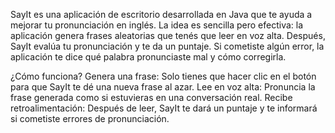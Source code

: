 SayIt es una aplicación de escritorio desarrollada en Java que te ayuda a mejorar tu pronunciación en inglés. 
La idea es sencilla pero efectiva: la aplicación genera frases aleatorias que tenés que leer en voz alta. Después, SayIt evalúa tu pronunciación y te da un puntaje. Si cometiste algún error, la aplicación te dice qué palabra pronunciaste mal y cómo corregirla.

¿Cómo funciona?
Genera una frase: Solo tienes que hacer clic en el botón para que SayIt te dé una nueva frase al azar.
Lee en voz alta: Pronuncia la frase generada como si estuvieras en una conversación real.
Recibe retroalimentación: Después de leer, SayIt te dará un puntaje y te informará si cometiste errores de pronunciación.
